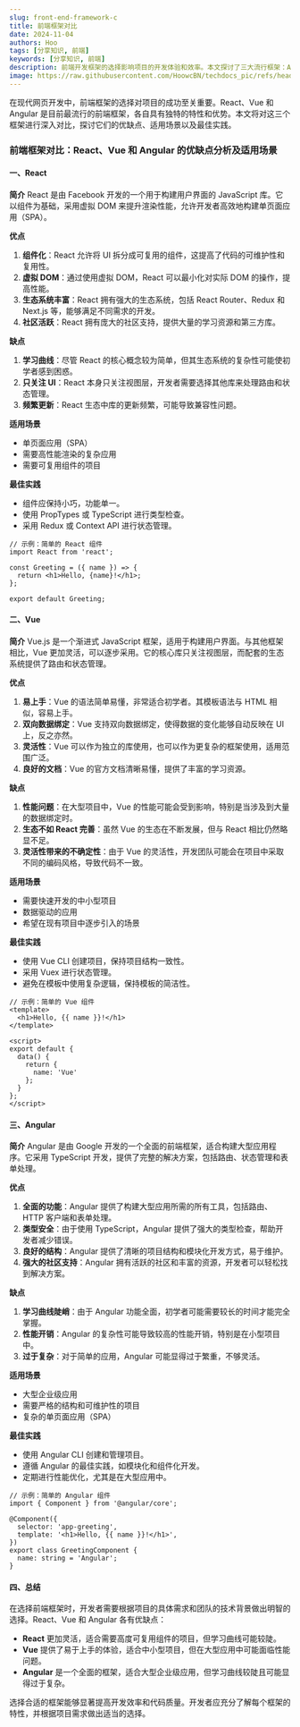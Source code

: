 ```yaml
---
slug: front-end-framework-c
title: 前端框架对比
date: 2024-11-04
authors: Hoo
tags: [分享知识, 前端]
keywords: [分享知识, 前端]
description: 前端开发框架的选择影响项目的开发体验和效率。本文探讨了三大流行框架：Angular、Vue 和 React，分析了它们的特性、优缺点及适用场景，帮助你更好地理解它们的优势。
image: https://raw.githubusercontent.com/HoowcBN/techdocs_pic/refs/heads/main/front-end-framework-c.png
---
```


在现代网页开发中，前端框架的选择对项目的成功至关重要。React、Vue 和 Angular 是目前最流行的前端框架，各自具有独特的特性和优势。本文将对这三个框架进行深入对比，探讨它们的优缺点、适用场景以及最佳实践。

<!-- truncate -->

### 前端框架对比：React、Vue 和 Angular 的优缺点分析及适用场景

#### 一、React

**简介**
React 是由 Facebook 开发的一个用于构建用户界面的 JavaScript 库。它以组件为基础，采用虚拟 DOM 来提升渲染性能，允许开发者高效地构建单页面应用（SPA）。

**优点**

1. **组件化**：React 允许将 UI 拆分成可复用的组件，这提高了代码的可维护性和复用性。
2. **虚拟 DOM**：通过使用虚拟 DOM，React 可以最小化对实际 DOM 的操作，提高性能。
3. **生态系统丰富**：React 拥有强大的生态系统，包括 React Router、Redux 和 Next.js 等，能够满足不同需求的开发。
4. **社区活跃**：React 拥有庞大的社区支持，提供大量的学习资源和第三方库。

**缺点**

1. **学习曲线**：尽管 React 的核心概念较为简单，但其生态系统的复杂性可能使初学者感到困惑。
2. **只关注 UI**：React 本身只关注视图层，开发者需要选择其他库来处理路由和状态管理。
3. **频繁更新**：React 生态中库的更新频繁，可能导致兼容性问题。

**适用场景**

- 单页面应用（SPA）
- 需要高性能渲染的复杂应用
- 需要可复用组件的项目

**最佳实践**

- 组件应保持小巧，功能单一。
- 使用 PropTypes 或 TypeScript 进行类型检查。
- 采用 Redux 或 Context API 进行状态管理。

```
// 示例：简单的 React 组件
import React from 'react';

const Greeting = ({ name }) => {
  return <h1>Hello, {name}!</h1>;
};

export default Greeting;
```

#### 二、Vue

**简介**
Vue.js 是一个渐进式 JavaScript 框架，适用于构建用户界面。与其他框架相比，Vue 更加灵活，可以逐步采用。它的核心库只关注视图层，而配套的生态系统提供了路由和状态管理。

**优点**

1. **易上手**：Vue 的语法简单易懂，非常适合初学者。其模板语法与 HTML 相似，容易上手。
2. **双向数据绑定**：Vue 支持双向数据绑定，使得数据的变化能够自动反映在 UI 上，反之亦然。
3. **灵活性**：Vue 可以作为独立的库使用，也可以作为更复杂的框架使用，适用范围广泛。
4. **良好的文档**：Vue 的官方文档清晰易懂，提供了丰富的学习资源。

**缺点**

1. **性能问题**：在大型项目中，Vue 的性能可能会受到影响，特别是当涉及到大量的数据绑定时。
2. **生态不如 React 完善**：虽然 Vue 的生态在不断发展，但与 React 相比仍然略显不足。
3. **灵活性带来的不确定性**：由于 Vue 的灵活性，开发团队可能会在项目中采取不同的编码风格，导致代码不一致。

**适用场景**

- 需要快速开发的中小型项目
- 数据驱动的应用
- 希望在现有项目中逐步引入的场景

**最佳实践**

- 使用 Vue CLI 创建项目，保持项目结构一致性。
- 采用 Vuex 进行状态管理。
- 避免在模板中使用复杂逻辑，保持模板的简洁性。

```
// 示例：简单的 Vue 组件
<template>
  <h1>Hello, {{ name }}!</h1>
</template>

<script>
export default {
  data() {
    return {
      name: 'Vue'
    };
  }
};
</script>
```

#### 三、Angular

**简介**
Angular 是由 Google 开发的一个全面的前端框架，适合构建大型应用程序。它采用 TypeScript 开发，提供了完整的解决方案，包括路由、状态管理和表单处理。

**优点**

1. **全面的功能**：Angular 提供了构建大型应用所需的所有工具，包括路由、HTTP 客户端和表单处理。
2. **类型安全**：由于使用 TypeScript，Angular 提供了强大的类型检查，帮助开发者减少错误。
3. **良好的结构**：Angular 提供了清晰的项目结构和模块化开发方式，易于维护。
4. **强大的社区支持**：Angular 拥有活跃的社区和丰富的资源，开发者可以轻松找到解决方案。

**缺点**

1. **学习曲线陡峭**：由于 Angular 功能全面，初学者可能需要较长的时间才能完全掌握。
2. **性能开销**：Angular 的复杂性可能导致较高的性能开销，特别是在小型项目中。
3. **过于复杂**：对于简单的应用，Angular 可能显得过于繁重，不够灵活。

**适用场景**

- 大型企业级应用
- 需要严格的结构和可维护性的项目
- 复杂的单页面应用（SPA）

**最佳实践**

- 使用 Angular CLI 创建和管理项目。
- 遵循 Angular 的最佳实践，如模块化和组件化开发。
- 定期进行性能优化，尤其是在大型应用中。

```
// 示例：简单的 Angular 组件
import { Component } from '@angular/core';

@Component({
  selector: 'app-greeting',
  template: '<h1>Hello, {{ name }}!</h1>',
})
export class GreetingComponent {
  name: string = 'Angular';
}
```

#### 四、总结

在选择前端框架时，开发者需要根据项目的具体需求和团队的技术背景做出明智的选择。React、Vue 和 Angular 各有优缺点：

- **React** 更加灵活，适合需要高度可复用组件的项目，但学习曲线可能较陡。
- **Vue** 提供了易于上手的体验，适合中小型项目，但在大型应用中可能面临性能问题。
- **Angular** 是一个全面的框架，适合大型企业级应用，但学习曲线较陡且可能显得过于复杂。

选择合适的框架能够显著提高开发效率和代码质量。开发者应充分了解每个框架的特性，并根据项目需求做出适当的选择。
